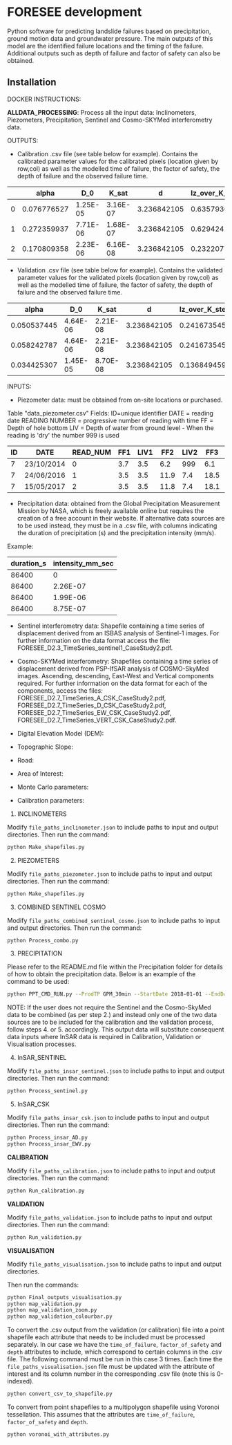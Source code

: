 # FORESEE development #

Python software for predicting landslide failures based on precipitation, ground motion data and groundwater pressure. The main outputs of this model are the identified failure locations and the timing of the failure. Additional outputs such as depth of failure and factor of safety can also be obtained.

## Installation ##
DOCKER INSTRUCTIONS:



**ALLDATA_PROCESSING**: Process all the input data: Inclinometers, Piezometers, Precipitation, Sentinel and Cosmo-SKYMed interferometry data.



OUTPUTS:

* Calibration .csv file (see table below for example).
Contains the calibrated parameter values for the calibrated pixels (location given by row,col) as well as the modelled time of failure, the factor of safety, the depth of failure and the observed failure time.


| | alpha  |   D_0 |    K_sat  |d|Iz_over_K_steady|friction_angle|cohesion|weight_of_water|weight_of_soil|time_of_failure|factor_of_safety|min_depth|S|Z|row|col|observed_failtime|
| ----------- | ----------- | ----------- | ----------- | ----------- | ----------- | ----------- | ----------- | ----------- | ----------- | ----------- | ----------- | ----------- | ----------- | ----------- | ----------- | ----------- | ----------- |
|0|	0.076776527|	1.25E-05|	3.16E-07|	3.236842105	|0.635793647	|0.354652987	|12032.7136	|9800|	19356.08113	|97977600|	-0.74747467|	0.100000001	|0.07677653	|547.6984|	369|	562|	96422400
|1|	0.272359937	|7.71E-06|	1.68E-07|	3.236842105	|0.629424281	|0.263523691|	9599.602129	|9800.473225|	11034.71452	|70243200|	0.567260742|	0.100000001	|0.27235994	|441.05658	|431|	648	|71539200|
|2|	0.170809358	|2.23E-06|	6.16E-08|	3.236842105	|0.232207709|	0.426850153	|11188.8693	|9800|	17405.85364	|114998400|	0.303287506	|0.100000001|	0.17080936|	528.0549|	437	|825|	114393600|

* Validation .csv file (see table below for example).
Contains the validated parameter values for the validated pixels (location given by row,col) as well as the modelled time of failure, the factor of safety, the depth of failure and the observed failure time.


|alpha|	D_0	|K_sat|	d|	Iz_over_K_steady|	friction_angle|	cohesion|	weight_of_water|	weight_of_soil|	time_of_failure|	factor_of_safety|	min_depth|	S|	Z|	row	|col|	observed_failtime|
| ----------- | ----------- | ----------- | ----------- | ----------- | ----------- | ----------- | ----------- | ----------- | ----------- | ----------- | ----------- | ----------- | ----------- | ----------- | ----------- | ----------- |
|0.050537445|	4.64E-06|	2.21E-08|	3.236842105	|0.241673545|	0.200190446	|12116.30719|	9800.851942	|16740.39976|	100224000|	-0.557540894	|0.100000001|	0.050537445	|652.6312256	|4	|690|	16588800|
|0.058242787|	4.64E-06|	2.21E-08|	3.236842105	|0.241673545	|0.200190446	|12116.30719|	9800.851942	|16740.39976|	100224000|	-0.467391968|	0.100000001	|0.058242787|	655.8518066	|5	|687|	87091200|
|0.034425307|	1.45E-05	|8.70E-08|	3.236842105	|0.136849459	|0.291813387	|17356.14574|	9800	|18178.94782|	75254400|	-2.77532959	|0.100000001|	0.034425307	|684.3273315|	14	|770|	91756800|

INPUTS:

* Piezometer data: must be obtained from on-site locations or purchased.

Table "data_piezometer.csv"
Fields:
ID=unique identifier
DATE = reading date
READING NUMBER = progressive number of reading with time
FF = Depth of hole bottom
LIV = Depth of water from ground level - When the reading is 'dry' the number 999 is used

|ID	|DATE|	READ_NUM	|FF1	|LIV1|	FF2	|LIV2|	FF3	|LIV3|	FF4|	LIV4|
| ----------- | ----------- | ----------- | ----------- | ----------- | ----------- | ----------- | ----------- | ----------- | ----------- | ----------- |
|7|	23/10/2014|	0|	3.7	|3.5|	6.2	|999|	6.1	|999|	9.6	|5.5|
|7|	24/06/2016|	1	|3.5|	3.5	|11.9|	7.4|	18.5	|7.8	|9.8	|3.7|
|7|	15/05/2017|	2|	3.5	|3.5|	11.8	|7.4	|18.1	|7.4	|9.8	|3.8|

* Precipitation data: obtained from the Global Precipitation Measurement Mission by NASA, which is freely available online but requires the creation of a free account in their website. If alternative data sources are to be used instead, they must be in a .csv file, with columns indicating the duration of precipitation (s) and the precipitation intensity (mm/s).

Example:

|duration_s	|intensity_mm_sec|
| ----------- | ----------- |
|86400|	0|
|86400|	2.26E-07|
|86400|	1.99E-06|
|86400|	8.75E-07|



* Sentinel interferometry data:  Shapefile containing a time series of displacement derived from an ISBAS analysis of Sentinel-1 images. For further information on the data format access the file: FORESEE_D2.3_TimeSeries_sentinel1_CaseStudy2.pdf.

* Cosmo-SKYMed interferometry: Shapefiles containing a time series of displacement derived from PSP-IfSAR analysis of COSMO-SkyMed images. Ascending, descending, East-West and Vertical components required. For further information on the data format for each of the components, access the files: FORESEE_D2.7_TimeSeries_A_CSK_CaseStudy2.pdf, FORESEE_D2.7_TimeSeries_D_CSK_CaseStudy2.pdf, FORESEE_D2.7_TimeSeries_EW_CSK_CaseStudy2.pdf, FORESEE_D2.7_TimeSeries_VERT_CSK_CaseStudy2.pdf.

* Digital Elevation Model (DEM):
* Topographic Slope:
* Road:
* Area of Interest:
* Monte Carlo parameters:
* Calibration parameters:



1. INCLINOMETERS

Modify `file_paths_inclinometer.json` to include paths to input and output directories.
Then run the command:

```bash
python Make_shapefiles.py
```

2. PIEZOMETERS

Modify `file_paths_piezometer.json` to include paths to input and output directories.
Then run the command:

```bash
python Make_shapefiles.py
```

3. COMBINED SENTINEL COSMO

Modify `file_paths_combined_sentinel_cosmo.json` to include paths to input and output directories.
Then run the command:

```bash
python Process_combo.py
```

3. PRECIPITATION

Please refer to the README.md file within the Precipitation folder for details of how to obtain the precipitation data.
Below is an example of the command to be used:

```bash
python PPT_CMD_RUN.py --ProdTP GPM_30min --StartDate 2018-01-01 --EndDate 2018-12-31 --ProcessDir ~./mydirectory --SptSlc ~./boundary.shp --OP
```

NOTE: If the user does not require the Sentinel and the Cosmo-SkyMed data to be combined (as per step 2.) and instead only one of the two data sources are to be included for the calibration and the validation process, follow steps 4. or 5. accordingly. This output data will substitute consequent data inputs where InSAR data is required in Calibration, Validation or Visualisation processes.

4. InSAR_SENTINEL

Modify `file_paths_insar_sentinel.json` to include paths to input and output directories.
Then run the command:

```bash
python Process_sentinel.py
```


5. InSAR_CSK

Modify `file_paths_insar_csk.json` to include paths to input and output directories.
Then run the command:

```bash
python Process_insar_AD.py
python Process_insar_EWV.py
```



**CALIBRATION**

Modify `file_paths_calibration.json` to include paths to input and output directories.
Then run the command:

```bash
python Run_calibration.py
```

**VALIDATION**

Modify `file_paths_validation.json` to include paths to input and output directories.
Then run the command:

```bash
python Run_validation.py
```


**VISUALISATION**

Modify `file_paths_visualisation.json` to include paths to input and output directories.

Then run the commands:

```bash
python Final_outputs_visualisation.py
python map_validation.py
python map_validation_zoom.py
python map_validation_colourbar.py
```



To convert the .csv output from the validation (or calibration) file into a point shapefile each attribute that needs to be included must be processed separately. In our case we have the `time_of_failure`, `factor_of_safety` and `depth` attributes to include, which correspond to certain columns in the .csv file. The following command must be run in this case 3 times. Each time the `file_paths_visualisation.json` file must be updated with the attribute of interest and its column number in the corresponding .csv file (note this is 0-indexed).

```bash
python convert_csv_to_shapefile.py
```

To convert from point shapefiles to a multipolygon shapefile using Voronoi tessellation. This assumes that the attributes are `time_of_failure`, `factor_of_safety` and `depth`.

```bash
python voronoi_with_attributes.py
```
